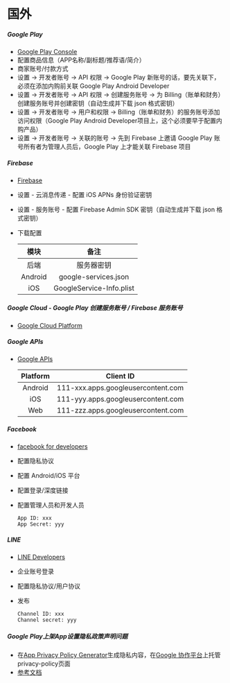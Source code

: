# 国外

##### Google Play

* [Google Play Console](https://play.google.com/apps/publish)
* 配置商品信息（APP名称/副标题/推荐语/简介）
* 商家账号/付款方式
* 设置 -> 开发者账号 -> API 权限 -> Google Play 新账号的话，要先关联下，必须在添加内购前关联 Google Play Android Developer
* 设置 -> 开发者账号 -> API 权限 -> 创建服务账号 -> 为 Billing（账单和财务） 创建服务账号并创建密钥（自动生成并下载 json 格式密钥）
* 设置 -> 开发者账号 -> 用户和权限 -> Billing（账单和财务）的服务账号添加访问权限（Google Play Android Developer项目上，这个必须要早于配置内购产品）
* 设置 -> 开发者账号 -> 关联的账号 -> 先到 Firebase 上邀请 Google Play 账号所有者为管理人员后，Google Play 上才能关联 Firebase 项目

##### Firebase

* [Firebase](https://console.firebase.google.com/)
* 设置 - 云消息传递 - 配置 iOS APNs 身份验证密钥
* 设置 - 服务账号 - 配置 Firebase Admin SDK 密钥（自动生成并下载 json 格式密钥）
* 下载配置

    |模块|备注|
    |:---:|:---:|
    |后端|服务器密钥|
    |Android|google-services.json|
    |iOS|GoogleService-Info.plist|

##### Google Cloud - Google Play 创建服务账号 / Firebase 服务账号

* [Google Cloud Platform](https://console.cloud.google.com/)

##### Google APIs

* [Google APIs](https://console.developers.google.com/)

    |Platform|Client ID|
    |:---:|:---:|
    |Android|111-xxx.apps.googleusercontent.com|
    |iOS|111-yyy.apps.googleusercontent.com|
    |Web|111-zzz.apps.googleusercontent.com|

##### Facebook

* [facebook for developers](https://developers.facebook.com/apps/)
* 配置隐私协议
* 配置 Android/iOS 平台
* 配置登录/深度链接
* 配置管理人员和开发人员

    ```
    App ID: xxx
    App Secret: yyy
    ```

##### LINE

* [LINE Developers](https://developers.line.biz/)
* 企业账号登录
* 配置隐私协议/用户协议
* 发布

    ```
    Channel ID: xxx
    Channel secret: yyy
    ```

##### Google Play上架App设置隐私政策声明问题

* 在[App Privacy Policy Generator](https://app-privacy-policy-generator.firebaseapp.com/)生成隐私内容，在[Google 协作平台](https://sites.google.com/site?pli=1)上托管privacy-policy页面
* [参考文档](http://javaexception.com/archives/33)
